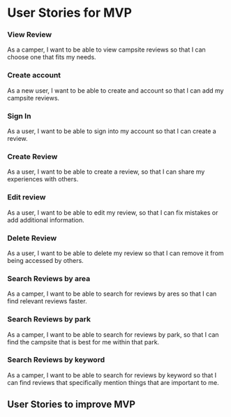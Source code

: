 # User Stories for MVP

### View Review
As a camper, I want to be able to view campsite reviews so that I can choose one that fits my needs.

### Create account
As a new user, I want to be able to create and account so that I can add my campsite reviews.

### Sign In
As a user, I want to be able to sign into my account so that I can create a review.

### Create Review
As a user, I want to be able to create a review, so that I can share my experiences with others.

### Edit review
As a user, I want to be able to edit my review, so that I can fix mistakes or add additional information.

### Delete Review
As a user, I want to be able to delete my review so that I can remove it from being accessed by others.

### Search Reviews by area
As a camper, I want to be able to search for reviews by ares so that I can find relevant reviews faster.

### Search Reviews by park
As a camper, I want to be able to search for reviews by park, so that I can find the campsite that is best for me 
within that park.

### Search Reviews by keyword
As a camper, I want to be able to search for reviews by keyword so that I can find reviews that specifically mention 
things that are important to me.

## User Stories to improve MVP






